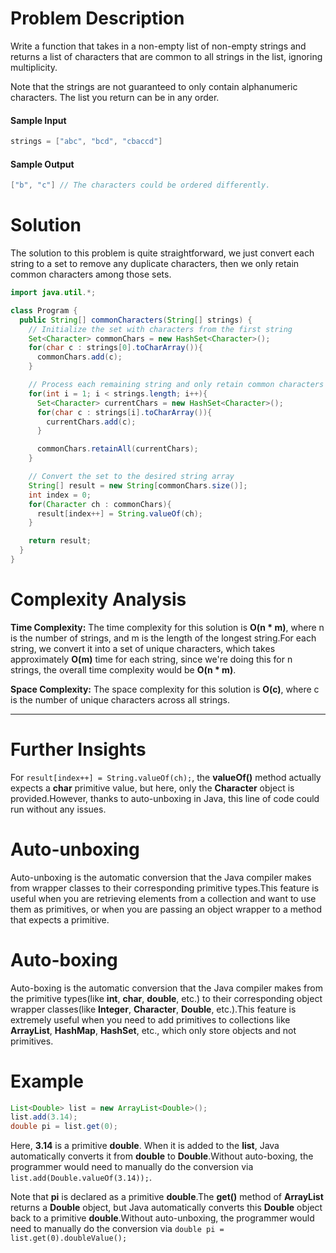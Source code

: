 
# Problem Description
Write a function that takes in a non-empty list of non-empty strings and returns a list of characters that are common to all strings in the list, ignoring multiplicity.

Note that the strings are not guaranteed to only contain alphanumeric characters. The list you return can be in any order.

#### Sample Input
```java
strings = ["abc", "bcd", "cbaccd"]
```

#### Sample Output
```java
["b", "c"] // The characters could be ordered differently.
```

# Solution
The solution to this problem is quite straightforward, we just convert each string to a set to remove any duplicate characters, then we only retain common characters among those sets.

```java
import java.util.*;

class Program {
  public String[] commonCharacters(String[] strings) {
    // Initialize the set with characters from the first string
    Set<Character> commonChars = new HashSet<Character>();
    for(char c : strings[0].toCharArray()){
      commonChars.add(c);
    }

    // Process each remaining string and only retain common characters
    for(int i = 1; i < strings.length; i++){
      Set<Character> currentChars = new HashSet<Character>();
      for(char c : strings[i].toCharArray()){
        currentChars.add(c);
      }

      commonChars.retainAll(currentChars);
    }

    // Convert the set to the desired string array
    String[] result = new String[commonChars.size()];
    int index = 0;
    for(Character ch : commonChars){
      result[index++] = String.valueOf(ch);
    }

    return result;
  }
}

```

# Complexity Analysis
**Time Complexity:** The time complexity for this solution is **O(n * m)**, where n is the number of strings, and m is the length of the longest string.For each string, we convert it into a set of unique characters, which takes approximately **O(m)** time for each string, since we're doing this for n strings, the overall time complexity would be **O(n * m)**.

**Space Complexity:** The space complexity for this solution is **O(c)**, where c is the number of unique characters across all strings.



---

# Further Insights
For `result[index++] = String.valueOf(ch);`, the **valueOf()** method actually expects a **char** primitive value, but here, only the **Character** object is provided.However, thanks to auto-unboxing in Java, this line of code could run without any issues.

# Auto-unboxing
Auto-unboxing is the automatic conversion that the Java compiler makes from wrapper classes to their corresponding primitive types.This feature is useful when you are retrieving elements from a collection and want to use them as primitives, or when you are passing an object wrapper to a method that expects a primitive.

# Auto-boxing
Auto-boxing is the automatic conversion that the Java compiler makes from the primitive types(like **int**, **char**, **double**, etc.) to their corresponding object wrapper classes(like **Integer**, **Character**, **Double**, etc.).This feature is extremely useful when you need to add primitives to collections like **ArrayList**, **HashMap**, **HashSet**, etc., which only store objects and not primitives.

# Example
```java
List<Double> list = new ArrayList<Double>();
list.add(3.14);
double pi = list.get(0);
```

Here, **3.14** is a primitive **double**. When it is added to the **list**, Java automatically converts it from **double** to **Double**.Without auto-boxing, the programmer would need to manually do the conversion via `list.add(Double.valueOf(3.14));`. 

Note that **pi** is declared as a primitive **double**.The **get()** method of **ArrayList** returns a **Double** object, but Java automatically converts this **Double** object back to a primitive **double**.Without auto-unboxing, the programmer would need to manually do the conversion via `double pi = list.get(0).doubleValue();`